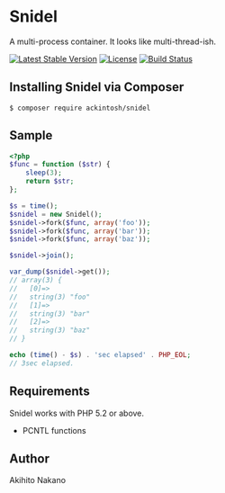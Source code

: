 # Snidel

A multi-process container. It looks like multi-thread-ish.

[![Latest Stable Version](https://poser.pugx.org/ackintosh/snidel/v/stable)](https://packagist.org/packages/ackintosh/snidel) [![License](https://poser.pugx.org/ackintosh/snidel/license)](https://packagist.org/packages/ackintosh/snidel) [![Build Status](https://travis-ci.org/ackintosh/snidel.svg?branch=master)](https://travis-ci.org/ackintosh/snidel)

## Installing Snidel via Composer

```
$ composer require ackintosh/snidel
```

## Sample

```php
<?php
$func = function ($str) {
    sleep(3);
    return $str;
};

$s = time();
$snidel = new Snidel();
$snidel->fork($func, array('foo'));
$snidel->fork($func, array('bar'));
$snidel->fork($func, array('baz'));

$snidel->join();

var_dump($snidel->get());
// array(3) {
//   [0]=>
//   string(3) "foo"
//   [1]=>
//   string(3) "bar"
//   [2]=>
//   string(3) "baz"
// }

echo (time() - $s) . 'sec elapsed' . PHP_EOL;
// 3sec elapsed.
```

## Requirements

Snidel works with PHP 5.2 or above.

- PCNTL functions

## Author

Akihito Nakano